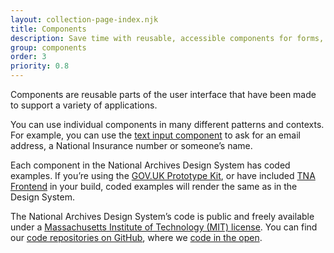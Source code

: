 ```yaml
---
layout: collection-page-index.njk
title: Components
description: Save time with reusable, accessible components for forms, navigation, panels, tables and more.
group: components
order: 3
priority: 0.8
---
```


Components are reusable parts of the user interface that have been made to support a variety of applications.

You can use individual components in many different patterns and contexts. For example, you can use the [text input component](./text-input/) to ask for an email address, a National Insurance number or someone’s name.

Each component in the National Archives Design System has coded examples. If you’re using the [GOV.UK Prototype Kit](https://prototype-kit.service.gov.uk/), or have included [TNA Frontend](https://github.com/nationalarchives/tna-frontend) in your build, coded examples will render the same as in the Design System.

The National Archives Design System’s code is public and freely available under a [Massachusetts Institute of Technology (MIT) license](https://github.com/alphagov/govuk-frontend/blob/main/LICENSE.txt). You can find our [code repositories on GitHub](https://github.com/nationalarchives), where we [code in the open](https://gds.blog.gov.uk/2012/10/12/coding-in-the-open/).
